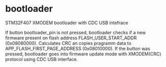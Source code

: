 # bootloader
STM32F407 XMODEM bootloader with CDC USB intefrace

If button bootloader_pin is not pressed, bootloader checks if a new firmware present on flash address FLASH_USER_START_ADDR (0x08080000). Calculates CRC an copies pragramm data to APP_FLASH_FIRST_PAGE_ADDRESS (0x08010000).
If the button was pressed, bootloader goes into firmware update mode with XMODEM(CRC) protocol using CDC USB interface.
